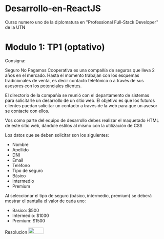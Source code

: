 # Desarrollo-en-ReactJS
Curso numero uno de la diplomatura en "Professional Full-Stack Developer" de la UTN
# Modulo 1: TP1 (optativo)

Consigna:

Seguro No Pagamos Cooperativa es una compañía de seguros que lleva 2 años en el mercado. Hasta el momento trabajan con los esquemas tradicionales de venta, es decir contacto telefónico o a través de sus asesores con los potenciales clientes.

El directorio de la compañía se reunió con el departamento de sistemas para solicitarle un desarrollo de un sitio web. El objetivo es que los futuros clientes puedan solicitar un contacto a través de la web para que un asesor se contacte con ellos.

Vos como parte del equipo de desarrollo debes realizar el maquetado HTML de este sitio web, dándole estilos al mismo con la utilización de CSS

Los datos que se deben solicitar son los siguientes:

- Nombre
- Apellido
- DNI
- Email
- Teléfono
- Tipo de seguro
- Básico
- Intermedio
- Premium

Al seleccionar el tipo de seguro (básico, intermedio, premium) se deberá mostrar el pantalla el valor de cada uno:

- Basico: $500
- Intermedio: $1000
- Premium: $1500

Resolucion
<a href="https://tp1-optativo.facumruiz.repl.co" target="_blank"><img src="https://cdn.freebiesupply.com/logos/large/2x/replit-logo-png-transparent.png" height="20" width="50"></a>

